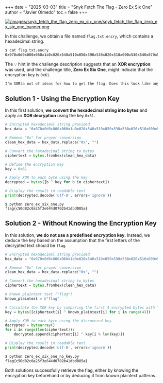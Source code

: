 +++
date = "2025-03-03"
title = "Snyk Fetch The Flag - Zero Ex Six One"
author = "Javier Olmedo"
toc = false
+++

[![/images/snyk_fetch_the_flag_zero_ex_six_one/snyk_fetch_the_flag_zero_ex_six_one_banner.png](/images/snyk_fetch_the_flag_zero_ex_six_one/snyk_fetch_the_flag_zero_ex_six_one_banner.png)](/images/snyk_fetch_the_flag_zero_ex_six_one/snyk_fetch_the_flag_zero_ex_six_one_banner.png)

In this challenge, we obtain a file named `flag.txt.encry`, which contains a hexadecimal string.

```bash
$ cat flag.txt.encry
0x070x0d0x000x060x1a0x020x540x510x050x590x530x020x510x000x530x540x070x520x040x570x550x550x050x510x560x510x530x030x550x500x050x030x050x510x590x540x000x1c
```

The 💡 hint in the challenge description suggests that an **XOR encryption** was used, and the challenge title, **Zero Ex Six One**, might indicate that the encryption key is `0x61`.

```txt
I'm XORta out of ideas for how to get the flag. Does this look like anything to you?
```

## Solution 1 - Using the Encryption Key

In this first solution, **we convert the hexadecimal string into bytes** and apply an **XOR decryption** using the key `0x61`.

```python
# Encrypted hexadecimal string provided
hex_data = "0x070x0d0x000x060x1a0x020x540x510x050x590x530x020x510x000x530x540x070x520x040x570x550x550x050x510x560x510x530x030x550x500x050x030x050x510x590x540x000x1c"

# Remove "0x" for proper conversion
clean_hex_data = hex_data.replace("0x", "")

# Convert the hexadecimal string to bytes
ciphertext = bytes.fromhex(clean_hex_data)

# Define the encryption key
key = 0x61

# Apply XOR to each byte using the key
decrypted = bytes([b ^ key for b in ciphertext])

# Display the result in readable text
print(decrypted.decode('utf-8', errors='ignore'))
```

```
$ python zero_ex_six_one.py 
flag{c50d82c0a25f3e644d0702b41dbd085a}
```

## Solution 2 - Without Knowing the Encryption Key

In this solution, **we do not use a predefined encryption key**. Instead, we deduce the key based on the assumption that the first letters of the decrypted text should be `flag`.

```python
# Encrypted hexadecimal string provided
hex_data = "0x070x0d0x000x060x1a0x020x540x510x050x590x530x020x510x000x530x540x070x520x040x570x550x550x050x510x560x510x530x030x550x500x050x030x050x510x590x540x000x1c"

# Remove "0x" for proper conversion
clean_hex_data = hex_data.replace("0x", "")

# Convert the hexadecimal string to bytes
ciphertext = bytes.fromhex(clean_hex_data)

# Known plaintext text ("flag")
known_plaintext = b"flag"

# Calculate the XOR key by comparing the first 4 encrypted bytes with "flag"
key = bytes([ciphertext[i] ^ known_plaintext[i] for i in range(4)])

# Apply XOR to each byte using the discovered key
decrypted = bytearray()
for i in range(len(ciphertext)):
    decrypted.append(ciphertext[i] ^ key[i % len(key)])

# Display the result in readable text
print(decrypted.decode('utf-8', errors='ignore'))
```

```bash
$ python zero_ex_six_one_no_key.py 
flag{c50d82c0a25f3e644d0702b41dbd085a}
```

Both solutions successfully retrieve the flag, either by knowing the encryption key beforehand or by deducing it from known plaintext patterns.